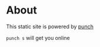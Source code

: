 # About
This static site is powered by [punch](http://laktek.github.io/punch/)

`punch s` will get you online

